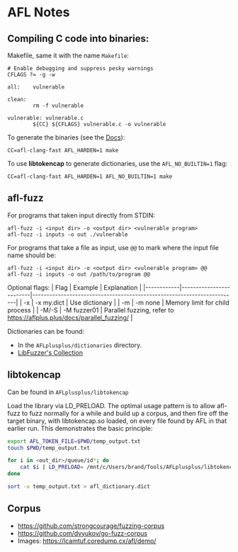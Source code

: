 # AFL Notes

## Compiling C code into binaries:
Makefile, same it with the name `Makefile`:
```
# Enable debugging and suppress pesky warnings
CFLAGS ?= -g -w

all:    vulnerable

clean:
        rm -f vulnerable

vulnerable: vulnerable.c
        ${CC} ${CFLAGS} vulnerable.c -o vulnerable
```

To generate the binaries (see the [Docs](https://aflplus.plus/docs/env_variables/)):
```
CC=afl-clang-fast AFL_HARDEN=1 make
```

To use **libtokencap** to generate dictionaries, use the `AFL_NO_BUILTIN=1` flag:
```
CC=afl-clang-fast AFL_HARDEN=1 AFL_NO_BUILTIN=1 make 
```

## afl-fuzz
For programs that taken input directly from STDIN:
```
afl-fuzz -i <input dir> -o <output dir> <vulnerable program>
afl-fuzz -i inputs -o out ./vulnerable
```

For programs that take a file as input, use `@@` to mark where the input file name should be:
```
afl-fuzz -i <input dir> -o <output dir> <vulnerable program> @@
afl-fuzz -i inputs -o out /path/to/program @@
```

Optional flags:
| Flag       | Example                 | Explanation                                                            |
|------------|-------------------------|------------------------------------------------------------------------|
| -x <dict>  | -x my.dict              | Use dictionary                                                         |
| -m <amount>| -m none                 | Memory limit for child process                                         |
| -M/-S <id> | -M fuzzer01             | Parallel fuzzing, refer to https://aflplus.plus/docs/parallel_fuzzing/ |

Dictionaries can be found:
* In the `AFLplusplus/dictionaries` directory.
* [LibFuzzer's Collection](https://chromium.googlesource.com/chromium/src/+/master/testing/libfuzzer/fuzzers/dicts)

## libtokencap
Can be found in `AFLplusplus/libtokencap`

Load the library via LD_PRELOAD. The optimal usage
pattern is to allow afl-fuzz to fuzz normally for a while and build up a corpus,
and then fire off the target binary, with libtokencap.so loaded, on every file
found by AFL in that earlier run. This demonstrates the basic principle:
```bash
export AFL_TOKEN_FILE=$PWD/temp_output.txt
touch $PWD/temp_output.txt

for i in <out_dir>/queue/id*; do
    cat $i | LD_PRELOAD= /mnt/c/Users/brand/Tools/AFLplusplus/libtokencap.so /path/to/target/program [...params]
done

sort -u temp_output.txt > afl_dictionary.dict
```

## Corpus
* https://github.com/strongcourage/fuzzing-corpus
* https://github.com/dvyukov/go-fuzz-corpus
* Images: https://lcamtuf.coredump.cx/afl/demo/
